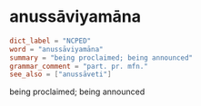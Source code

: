 # anussāviyamāna

``` toml
dict_label = "NCPED"
word = "anussāviyamāna"
summary = "being proclaimed; being announced"
grammar_comment = "part. pr. mfn."
see_also = ["anussāveti"]
```

being proclaimed; being announced

